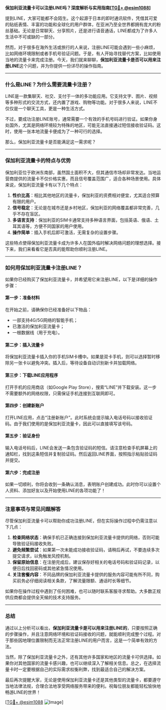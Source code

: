 **保加利亚流量卡可以注册LINE吗？深度解析与实用指南[[TG💪+ @esim1088](https://t.me/s/esim1088)]**

提到LINE，大家可能都不会陌生。这个起源于日本的即时通讯软件，凭借其可爱的贴纸表情、丰富的功能和全球化的用户群体，在亚洲乃至全世界都拥有庞大的粉丝基础。无论是日常聊天、分享照片，还是进行语音通话，LINE都成为了许多人生活中不可或缺的一部分。

然而，对于很多在海外生活或旅行的人来说，注册LINE可能会遇到一些小麻烦，比如网络环境限制或者手机号验证问题。于是，有人开始寻找替代方案，比如使用当地的流量卡来完成注册。今天，我们就来聊聊，**保加利亚流量卡是否可以用来注册LINE**这个问题，并为你提供一份详尽的操作指南。

---

### **什么是LINE？为什么需要流量卡注册？**

LINE是一款集聊天、社交、支付于一体的多功能应用。它支持文字、图片、视频等多种形式的交流方式，还内置了游戏、购物等功能。对于很多人来说，LINE不仅仅是一个聊天工具，更是一种生活方式。

不过，要成功注册LINE账号，通常需要一个有效的手机号码进行验证。如果你身处国外，尤其是网络环境较为特殊的地区，可能无法直接通过短信接收验证码。这时，使用一张本地流量卡便成为了一种可行的选择。

那么，保加利亚流量卡是否能满足这一需求呢？

---

### **保加利亚流量卡的特点与优势**

保加利亚位于欧洲东南部，虽然国土面积不大，但其通信市场却非常发达。当地运营商提供的流量卡不仅价格实惠，而且信号覆盖范围广，适合各种场景使用。具体来说，保加利亚流量卡有以下几个特点：

1. **性价比高**：相比其他地区的流量卡，保加利亚的资费相对便宜，尤其适合预算有限的用户。
2. **信号稳定**：无论是在城市还是乡村地区，保加利亚的网络覆盖都非常完善，几乎不存在盲区。
3. **多语言支持**：保加利亚的SIM卡通常支持多种语言界面，包括英语、俄语、土耳其语等，方便不同国家的用户使用。
4. **操作简单**：插入手机后即可激活，无需复杂的设置步骤。

这些特点使得保加利亚流量卡成为许多人在国外临时解决网络问题的理想选择。接下来，我们来看看它是否真的能帮助你顺利注册LINE。

---

### **如何用保加利亚流量卡注册LINE？**

如果你已经购买了保加利亚流量卡，并希望用它来注册LINE，以下是详细的操作步骤：

#### **第一步：准备材料**
在开始之前，请确保你已经准备好以下物品：
- 一部支持4G/5G网络的智能手机；
- 已激活的保加利亚流量卡；
- 一根数据线（用于充电）。

#### **第二步：插入流量卡**
将保加利亚流量卡插入你的手机SIM卡槽中。如果是双卡手机，则可以选择暂时移除另一张卡以避免冲突。插入后，等待设备自动识别新卡并加载网络。

#### **第三步：下载LINE应用程序**
打开手机的应用商店（如Google Play Store），搜索“LINE”并下载安装。这一步不需要额外的网络权限，只需保证手机连接到互联网即可。

#### **第四步：创建新账户**
打开LINE应用，点击“注册新账户”。此时系统会提示输入电话号码以接收验证码。由于我们使用的是保加利亚流量卡，因此可以直接填写该号码。

#### **第五步：验证身份**
输入电话号码后，LINE会发送一条包含验证码的短信。请注意检查手机屏幕上的通知栏，找到这条短信并复制验证码。然后返回LINE界面，按照指示粘贴验证码并提交。

#### **第六步：完成注册**
如果一切顺利，你将会收到一条确认消息，表明账户创建成功。此时你可以设置个人资料、添加好友以及开始使用LINE的各项功能了！

---

### **注意事项与常见问题解答**

尽管保加利亚流量卡可以帮助你成功注册LINE，但在实际操作过程中仍需注意以下几点：

1. **检查网络状态**：确保手机已正确连接到保加利亚流量卡提供的网络，否则可能导致验证码接收失败。
2. **避免频繁尝试**：如果第一次未能成功接收验证码，请稍后再试，不要连续多次提交请求，以免触发风控机制。
3. **保留原始信息**：在注册完成后，建议保存好相关的电话号码和验证码记录，以便日后找回密码或其他紧急情况使用。
4. **关注套餐内容**：不同品牌的保加利亚流量卡提供的服务内容可能有所不同，购买前务必仔细阅读相关条款，了解流量限额、通话时长等细节。

如果你在操作过程中遇到了任何困难，也可以随时联系客服寻求帮助。大多数正规供应商都会提供全天候的技术支持服务。

---

### **总结**

通过以上分析可以看出，**保加利亚流量卡是可以用来注册LINE的**，只要按照正确的步骤操作，并且注意网络环境和验证码接收的问题，就能顺利完成整个过程。对于那些因地理位置限制而无法正常注册LINE的用户而言，这是一个简单有效的方法。

当然，除了保加利亚流量卡之外，还有其他许多国家和地区的流量卡可供选择。如果你对其他国家的流量卡感兴趣，也可以继续深入了解相关信息。总之，在选择流量卡时一定要根据自己的实际需求权衡利弊，找到最适合自己的解决方案。

最后再次提醒大家，无论是使用保加利亚流量卡还是其他类型的流量卡，都要遵守当地法律法规，合理合法地享受网络服务带来的便利。祝每位朋友都能轻松愉快地畅游LINE的世界！

[[TG💪+ @esim1088](https://t.me/s/esim1088) ![Image](https://i.postimg.cc/4NQfJmqS/Snipaste-2025-05-13-00-14-12.png)]